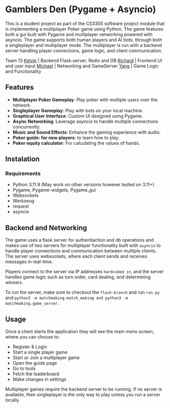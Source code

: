 # Gamblers Den (Pygame + Asyncio)

This is a student project as part of the CS3305 software project module that is implementing a multiplayer
Poker game using Python. The game features both a gui built with Pygame and multiplayer networking powered
with asyncio. The game supports both human players and AI bots, through both a singleplayer and multiplayer
mode. The multiplayer is run with a backend server handling player connections, game logic, and client 
communication.

Team 13
[Kelvin](https://github.com/Kelv48) | Backend Flask-server, Redis and DB
[Richard](https://github.com/Richie2030) | Frontend UI and user input
[Michael](https://github.com/M-dok) | Networking and GameServer
[Yang](https://github.com/YaoYang7) | Game Logic and Functionality

## Features
- **Multiplayer Poker Gameplay**: Play poker with multiple users over the network.
- **Singleplayer Gameplay**: Play with bots on your local machine.
- **Graphical User Interface**: Custom UI designed using Pygame.
- **Async Networking**: Leverage asyncio to handle multiple connections concurrently.
- **Music and Sound Effects**: Enhance the gaming experience with audio.
- **Poker guide: for new players**: to learn how to play.
- **Poker equity calculator**: For calculating the values of hands.

## Instalation

### Requirements 
- Python 3.11.9 (May work on other versions however tested on 3.11+)
- Pygame, Pygame-widgets, Pygame_gui
- Websockets
- Werkzeug
- request
- asyncio

## Backend and Networking

The game uses a flask server for authentiaction and db operations and makes use of two servers for multiplayer functionality
built with `asyncio` to handle player connections and communication between multiple clients. The server uses websockets, where
each client sends and receives messages in real-time.

Players connect to the server via IP addresses `hardcoded in`, and the server handles game logic such as turn order, card dealing,
and determining winners.

To run the server, make sure to checkout the `flask-branch` and run `run.py` and `python3 -m matchmaking.match_making and python3 -m matchmaking.game_server`.

## Usage

Once a client starts the application they will see the main menu screen, where you can choose to:
- Register & Login
- Start a single player game
- Start or Join a multiplayer game
- Open the guide page
- Go to tools
- Fetch the leaderboard
- Make changes in settings

Multiplayer games require the backend server to be running. If no server is available, then singleplayer is the only way to play unless you run a server locally.
